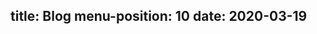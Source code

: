 title: Blog
menu-position: 10
date: 2020-03-19
---

<!--%
from datetime import datetime
posts = [p for p in pages if "post" in p] # get all blog post pages
posts.sort(key=lambda p: p.get("date"), reverse=True) # sort post pages by date
for p in posts:
    date = datetime.strptime(p.date, "%Y-%m-%d").strftime("%B %d, %Y")
    #print("  * **[%s](%s)** - %s" % (p.post, p.url, date)) # markdown list item
    print("  * *[%s](%s)* - %s" % (p.title, p.url, date)) # markdown list item
%-->

